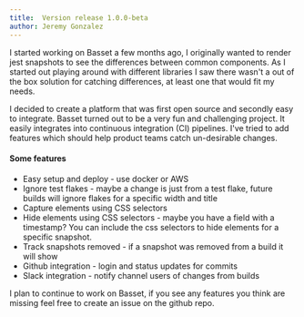 ```yaml
---
title:  Version release 1.0.0-beta
author: Jeremy Gonzalez
---
```


I started working on Basset a few months ago, I originally wanted to render jest snapshots to see the differences between common components. As I started out playing around with different libraries I saw there wasn't a out of the box solution for catching differences, at least one that would fit my needs.
<!--truncate-->
I decided to create a platform that was first open source and secondly easy to integrate. Basset turned out to be a very fun and challenging project. It easily integrates into continuous integration (CI) pipelines. I've tried to add features which should help product teams catch un-desirable changes.

#### Some features

* Easy setup and deploy - use docker or AWS
* Ignore test flakes - maybe a change is just from a test flake, future builds will ignore flakes for a specific width and title
* Capture elements using CSS selectors
* Hide elements using CSS selectors - maybe you have a field with a timestamp? You can include the css selectors to hide elements for a specific snapshot.
* Track snapshots removed - if a snapshot was removed from a build it will show
* Github integration - login and status updates for commits
* Slack integration - notify channel users of changes from builds

I plan to continue to work on Basset, if you see any features you think are missing feel free to create an issue on the github repo.
